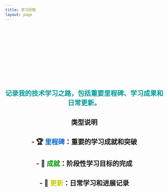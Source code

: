 ```yaml
---
title: 学习历程
layout: page
---
```


<script setup>
import TimeLine from './.vitepress/theme/components/TimeLine.vue'

/*
  {
    date: '2024-2-20',
    title: '前端工程化深入学习',
    description: '深入学习 Vite、Webpack 等构建工具，理解前端工程化的核心概念和最佳实践',
    type: 'milestone',
    -achievement/milestone/update-
    size: 'large',
    -large-small-medium-
    position: 'left',
    image: 'https://s21.ax1x.com/2025/02/17/pEMngmj.png',
    link: '/pages/HTML5/note'
  },
*/
const studyEvents = [
  {
    date: '2025-2-17',
    title: 'JavaScrip模块化',
    description: '解决全局污染,依赖混乱,数据安全问题',
    type: 'achievement',
    size: 'medium',
    // position: 'left',
    link: '/pages/JavaScrip模块化/note'
  },
  {
    date: '2025-2-16',
    title: 'Cursor基础使用',
    description: '学习 Cursor AI开发工具 ',
    type: 'achievement',
    // position: 'left', 
    size: 'medium',
    link:'/pages/Cursor基础使用/note'
  },
  {
    date: '2025-2-8',
    title: 'Github/Git学习',
    description: '学习如何使用Github基本操作以及Git集成开发...',
    type: 'achievement',
    size: 'medium',
    // position:'right',
    link:'/pages/Github+Git/note'
  },
  {
    date: '2024-11-13',
    title: '网站功能完善',
    description: '文档分类系统',
    type: 'update',
    size: 'large',
    position:'left'
  },
  {
    date: '2024-7-25',
    title: '博客网站搭建',
    description: '完成了网站的主要模块功能',
    type: 'milestone',
    size: 'large',
    position:'left',
    // image: 'https://s21.ax1x.com/2025/02/17/pEMngmj.png',
  }
]
</script>



<TimeLine :events="studyEvents"/>

# 学习历程

## <span style="color:#009999;">记录我的技术学习之路，包括重要里程碑、学习成果和日常更新。</span>

## 类型说明

## - 🏆 <span style="color:#0066CC;">里程碑</span>：重要的学习成就和突破
## - 🎯 **<span style="color:#009900;">成就</span>**：阶段性学习目标的完成
## - 📝 **<span style="color:#CCCC00;">更新</span>**：日常学习和进展记录

<style scoped>
h1 {
  background: linear-gradient(120deg, var(--vp-c-brand), var(--vp-c-brand-light));
  -webkit-background-clip: text;
  -webkit-text-fill-color: transparent;
  text-align: center;
  padding: 2rem 0;
  font-size: 2.5rem;
}

h2 {
  color: var(--vp-c-text-1);
  text-align: center;
  margin: 2rem 0;
}
</style>